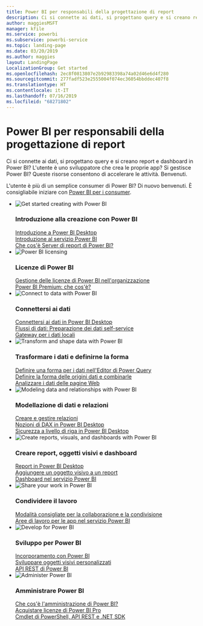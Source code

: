 ```yaml
---
title: Power BI per responsabili della progettazione di report
description: Ci si connette ai dati, si progettano query e si creano report e dashboard in Power BI? L'utente è uno sviluppatore che crea le proprie app o un amministratore di Power BI?
author: maggiesMSFT
manager: kfile
ms.service: powerbi
ms.subservice: powerbi-service
ms.topic: landing-page
ms.date: 03/20/2019
ms.author: maggies
layout: LandingPage
LocalizationGroup: Get started
ms.openlocfilehash: 2ec8f0813807e2b92983398a74a02d46e6d4f280
ms.sourcegitcommit: 277fadf523e2555004f074ec36054bbddec407f8
ms.translationtype: HT
ms.contentlocale: it-IT
ms.lasthandoff: 07/16/2019
ms.locfileid: "68271802"
---
```

# <a name="power-bi-for-report-designers"></a>Power BI per responsabili della progettazione di report

Ci si connette ai dati, si progettano query e si creano report e dashboard in Power BI? L'utente è uno sviluppatore che crea le proprie app? Si gestisce Power BI? Queste risorse consentono di accelerare le attività. Benvenuti.

L'utente è più di un semplice consumer di Power BI? Di nuovo benvenuti. È consigliabile iniziare con [Power BI per i consumer](consumer/power-bi-consumer-landing.md).

<ul class="panelContent cardsF"> 
            <li> 
                  <div class="cardSize"> 
                        <div class="cardPadding"> 
                              <div class="card"> 
                                    <div class="cardImageOuter">
                                          <div class="cardImage">
                                                <img alt="Get started creating with Power BI" src="media/power-bi-creator-landing/power-bi-designer-get-started.svg" data-linktype="relative-path">
                                          </div>
                                    </div>
                                    <div class="cardText"> 
                                          <h3>Introduzione alla creazione con Power BI</h3> 
                                          <p></p>
                                               <a href="desktop-what-is-desktop.md">Introduzione a Power BI Desktop</a><br/> 
                                               <a href="power-bi-overview.md">Introduzione al servizio Power BI</a><br/> 
                                               <a href="report-server/get-started.md">Che cos'è Server di report di Power BI?</a>
                                    </div> 
                              </div> 
                        </div> 
                  </div> 
            </li>
            <li> 
                  <div class="cardSize"> 
                        <div class="cardPadding"> 
                              <div class="card"> 
                                    <div class="cardImageOuter">
                                          <div class="cardImage">
                                                <img alt="Power BI licensing" src="media/power-bi-creator-landing/power-bi-designer-licensing.svg" data-linktype="relative-path">
                                          </div>
                                    </div>
                                    <div class="cardText"> 
                                          <h3>Licenze di Power BI</h3> 
                                          <p></p>
                                                <a href="service-admin-licensing-organization.md">Gestione delle licenze di Power BI nell'organizzazione</a><br/> 
                                                <a href="service-premium-what-is.md">Power BI Premium: che cos'è?</a> 
                                    </div> 
                              </div> 
                        </div> 
                  </div> 
            </li>
            <li> 
                  <div class="cardSize"> 
                        <div class="cardPadding"> 
                              <div class="card"> 
                                    <div class="cardImageOuter">
                                          <div class="cardImage">
                                                <img alt="Connect to data with Power BI" src="media/power-bi-creator-landing/power-bi-designer-connect-data.svg" data-linktype="relative-path">
                                          </div>
                                    </div>
                                    <div class="cardText"> 
                                          <h3>Connettersi ai dati</h3> 
                                          <p></p>
                                                <a href="desktop-quickstart-connect-to-data.md">Connettersi ai dati in Power BI Desktop</a><br/> 
                                                <a href="service-dataflows-overview.md">Flussi di dati: Preparazione dei dati self-service</a><br/> 
                                                <a href="service-gateway-onprem.md">Gateway per i dati locali</a>
                                    </div> 
                              </div> 
                        </div> 
                  </div> 
            </li>
            <li> 
                  <div class="cardSize"> 
                        <div class="cardPadding"> 
                              <div class="card"> 
                                    <div class="cardImageOuter">
                                          <div class="cardImage">
                                                <img alt="Transform and shape data with Power BI" src="media/power-bi-creator-landing/power-bi-designer-transform-shape-data.svg" data-linktype="relative-path">
                                          </div>
                                    </div>
                                    <div class="cardText"> 
                                          <h3>Trasformare i dati e definirne la forma</h3> 
                                          <p></p>
                                                <a href="desktop-common-query-tasks.md">Definire una forma per i dati nell'Editor di Power Query</a><br/> 
                                                <a href="desktop-shape-and-combine-data.md">Definire la forma delle origini dati e combinarle</a><br/> 
                                                <a href="desktop-tutorial-importing-and-analyzing-data-from-a-web-page.md">Analizzare i dati delle pagine Web</a>
                                    </div> 
                              </div> 
                        </div> 
                  </div> 
            </li>
            <li> 
                  <div class="cardSize"> 
                        <div class="cardPadding"> 
                              <div class="card"> 
                                    <div class="cardImageOuter">
                                          <div class="cardImage">
                                                <img alt="Modeling data and relationships with Power BI" src="media/power-bi-creator-landing/power-bi-designer-modeling-data-relationships.svg" data-linktype="relative-path">
                                          </div>
                                    </div>
                                    <div class="cardText"> 
                                          <h3>Modellazione di dati e relazioni</h3> 
                                          <p></p>
                                                <a href="desktop-create-and-manage-relationships.md">Creare e gestire relazioni</a><br/>
                                                <a href="desktop-quickstart-learn-dax-basics.md">Nozioni di DAX in Power BI Desktop</a><br/> 
                                                <a href="service-admin-rls.md">Sicurezza a livello di riga in Power BI Desktop</a> 
                                    </div> 
                              </div> 
                        </div> 
                  </div> 
            </li>
            <li> 
                  <div class="cardSize"> 
                        <div class="cardPadding"> 
                              <div class="card"> 
                                    <div class="cardImageOuter">
                                          <div class="cardImage">
                                                <img alt="Create reports, visuals, and dashboards with Power BI" src="media/power-bi-creator-landing/power-bi-designer-create-reports-visuals-dashboards.svg" data-linktype="relative-path">
                                          </div>
                                    </div>
                                    <div class="cardText"> 
                                          <h3>Creare report, oggetti visivi e dashboard</h3> 
                                          <p></p>
                                                <a href="desktop-report-view.md">Report in Power BI Desktop</a><br/> 
                                                <a href="power-bi-report-add-visualizations-i.md">Aggiungere un oggetto visivo a un report</a><br/> 
                                                <a href="service-dashboard-create.md">Dashboard nel servizio Power BI</a>
                                    </div> 
                              </div> 
                        </div> 
                  </div> 
            </li>
            <li> 
                  <div class="cardSize"> 
                        <div class="cardPadding"> 
                              <div class="card"> 
                                    <div class="cardImageOuter">
                                          <div class="cardImage">
                                                <img alt="Share your work in Power BI" src="media/power-bi-creator-landing/power-bi-designer-share-work.svg" data-linktype="relative-path">
                                          </div>
                                    </div>
                                    <div class="cardText"> 
                                          <h3>Condividere il lavoro</h3> 
                                          <p></p>
                                                <a href="service-how-to-collaborate-distribute-dashboards-reports.md">Modalità consigliate per la collaborazione e la condivisione</a><br/>
                                                <a href="service-create-workspaces.md">Aree di lavoro per le app nel servizio Power BI</a> 
                                    </div> 
                              </div> 
                        </div> 
                  </div> 
            </li>
            <li> 
                  <div class="cardSize"> 
                        <div class="cardPadding"> 
                              <div class="card"> 
                                    <div class="cardImageOuter">
                                          <div class="cardImage">
                                                <img alt="Develop for Power BI" src="media/power-bi-creator-landing/power-bi-designer-develop-power-bi.svg" data-linktype="relative-path">
                                          </div>
                                    </div>
                                    <div class="cardText"> 
                                          <h3>Sviluppo per Power BI</h3> 
                                          <p></p>
                                                <a href="developer/embedding.md">Incorporamento con Power BI</a><br/> 
                                                <a href="developer/custom-visual-develop-tutorial.md">Sviluppare oggetti visivi personalizzati</a><br/> 
                                                <a href="https://docs.microsoft.com/rest/api/power-bi">API REST di Power BI</a>
                                    </div> 
                              </div> 
                        </div> 
                  </div> 
            </li>
            <li> 
                  <div class="cardSize"> 
                        <div class="cardPadding"> 
                              <div class="card"> 
                                    <div class="cardImageOuter">
                                          <div class="cardImage">
                                                <img alt="Administer Power BI" src="media/power-bi-creator-landing/power-bi-designer-administer-power-bi.svg" data-linktype="relative-path">
                                          </div>
                                    </div>
                                    <div class="cardText"> 
                                          <h3>Amministrare Power BI</h3> 
                                          <p></p>
                                                <a href="service-admin-administering-power-bi-in-your-organization.md">Che cos'è l'amministrazione di Power BI?</a><br/> 
                                                <a href="service-admin-purchasing-power-bi-pro.md">Acquistare licenze di Power BI Pro</a><br/>
                                                <a href="service-admin-reference.md">Cmdlet di PowerShell, API REST e .NET SDK</a>
                                    </div> 
                              </div> 
                        </div> 
                  </div> 
            </li>
</ul>



